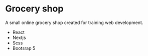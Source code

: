 # Grocery shop

A small online grocery shop created for training web development.

* React
* Nextjs
* Scss
* Bootsrap 5
